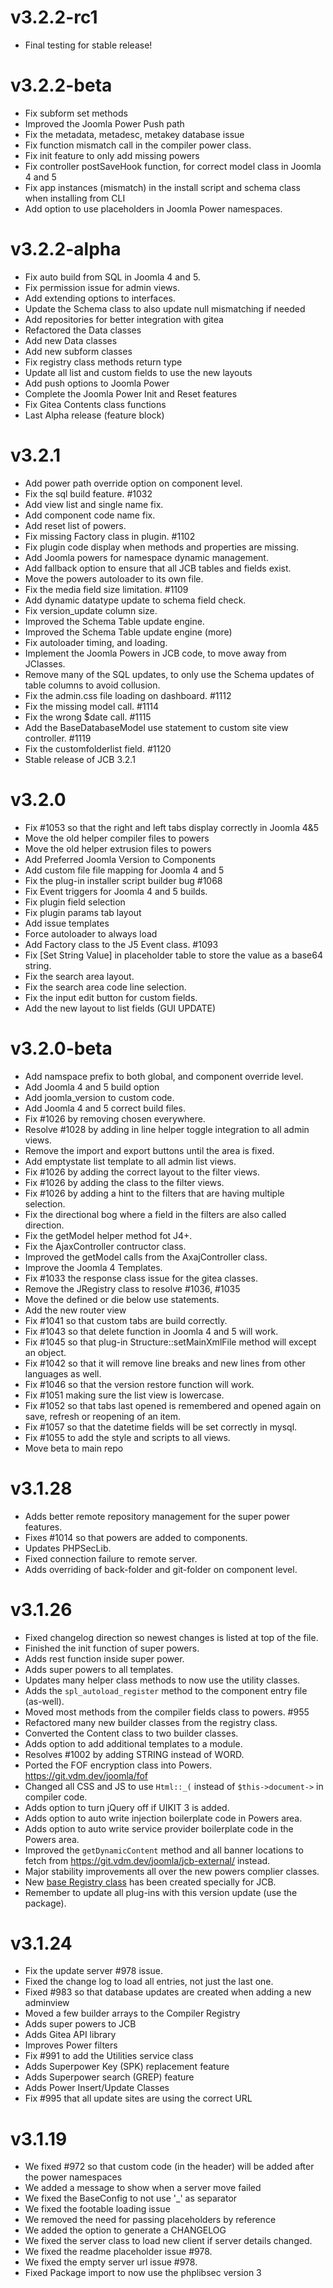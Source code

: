 # v3.2.2-rc1

- Final testing for stable release!

# v3.2.2-beta

- Fix subform set methods
- Improved the Joomla Power Push path
- Fix the metadata, metadesc, metakey database issue
- Fix function mismatch call in the compiler power class.
- Fix init feature to only add missing powers
- Fix controller postSaveHook function, for correct model class in Joomla 4 and 5
- Fix app instances (mismatch) in the install script and schema class when installing from CLI
- Add option to use placeholders in Joomla Power namespaces.

# v3.2.2-alpha

- Fix auto build from SQL in Joomla 4 and 5.
- Fix permission issue for admin views.
- Add extending options to interfaces.
- Update the Schema class to also update null mismatching if needed
- Add repositories for better integration with gitea
- Refactored the Data classes
- Add new Data classes
- Add new subform classes
- Fix registry class methods return type
- Update all list and custom fields to use the new layouts
- Add push options to Joomla Power
- Complete the Joomla Power Init and Reset features
- Fix Gitea Contents class functions
- Last Alpha release (feature block)

# v3.2.1

- Add power path override option on component level.
- Fix the sql build feature. #1032
- Add view list and single name fix.
- Add component code name fix.
- Add reset list of powers.
- Fix missing Factory class in plugin. #1102
- Fix plugin code display when methods and properties are missing.
- Add Joomla powers for namespace dynamic management.
- Add fallback option to ensure that all JCB tables and fields exist.
- Move the powers autoloader to its own file.
- Fix the media field size limitation. #1109
- Add dynamic datatype update to schema field check.
- Fix version_update column size.
- Improved the Schema Table update engine.
- Improved the Schema Table update engine (more)
- Fix autoloader timing, and loading.
- Implement the Joomla Powers in JCB code, to move away from JClasses.
- Remove many of the SQL updates, to only use the Schema updates of table columns to avoid collusion.
- Fix the admin.css file loading on dashboard. #1112
- Fix the missing model call. #1114
- Fix the wrong $date call. #1115
- Add the BaseDatabaseModel use statement to custom site view controller. #1119
- Fix the customfolderlist field. #1120
- Stable release of JCB 3.2.1

# v3.2.0

- Fix #1053 so that the right and left tabs display correctly in Joomla 4&5
- Move the old helper compiler files to powers
- Move the old helper extrusion files to powers
- Add Preferred Joomla Version to Components
- Add custom file file mapping for Joomla 4 and 5
- Fix the plug-in installer script builder bug #1068
- Fix Event triggers for Joomla 4 and 5 builds.
- Fix plugin field selection
- Fix plugin params tab layout
- Add issue templates
- Force autoloader to always load
- Add Factory class to the J5 Event class. #1093
- Fix [Set String Value] in placeholder table to store the value as a base64 string.
- Fix the search area layout.
- Fix the search area code line selection.
- Fix the input edit button for custom fields.
- Add the new layout to list fields (GUI UPDATE)

# v3.2.0-beta

- Add namspace prefix to both global, and component override level.
- Add Joomla 4 and 5 build option
- Add joomla_version to custom code.
- Add Joomla 4 and 5 correct build files.
- Fix #1026 by removing chosen everywhere.
- Resolve #1028 by adding in line helper toggle integration to all admin views.
- Remove the import and export buttons until the area is fixed.
- Add emptystate list template to all admin list views.
- Fix #1026 by adding the correct layout to the filter views.
- Fix #1026 by adding the class to the filter views.
- Fix #1026 by adding a hint to the filters that are having multiple selection.
- Fix the directional bog where a field in the filters are also called direction.
- Fix the getModel helper method fot J4+.
- Fix the AjaxController contructor class.
- Improved the getModel calls from the AxajController class.
- Improve the Joomla 4 Templates.
- Fix #1033 the response class issue for the gitea classes.
- Remove the JRegistry class to resolve #1036, #1035
- Move the defined or die below use statements.
- Add the new router view
- Fix #1041 so that custom tabs are build correctly.
- Fix #1043 so that delete function in Joomla 4 and 5 will work.
- Fix #1045 so that plug-in Structure::setMainXmlFile method will except an object.
- Fix #1042 so that it will remove line breaks and new lines from other languages as well.
- Fix #1046 so that the version restore function will work.
- Fix #1051 making sure the list view is lowercase.
- Fix #1052 so that tabs last opened is remembered and opened again on save, refresh or reopening of an item.
- Fix #1057 so that the datetime fields will be set correctly in mysql.
- Fix #1055 to add the style and scripts to all views.
- Move beta to main repo

# v3.1.28

- Adds better remote repository management for the super power features.
- Fixes #1014 so that powers are added to components.
- Updates PHPSecLib.
- Fixed connection failure to remote server.
- Adds overriding of back-folder and git-folder on component level.

# v3.1.26

- Fixed changelog direction so newest changes is listed at top of the file.
- Finished the init function of super powers.
- Adds rest function inside super power.
- Adds super powers to all templates.
- Updates many helper class methods to now use the utility classes.
- Adds the `spl_autoload_register` method to the component entry file (as-well).
- Moved most methods from the compiler fields class to powers. #955
- Refactored many new builder classes from the registry class.
- Converted the Content class to two builder classes.
- Adds option to add additional templates to a module.
- Resolves #1002 by adding STRING instead of WORD.
- Ported the FOF encryption class into Powers. https://git.vdm.dev/joomla/fof
- Changed all CSS and JS to use `Html::_(` instead of `$this->document->` in compiler code.
- Adds option to turn jQuery off if UIKIT 3 is added.
- Adds option to auto write injection boilerplate code in Powers area.
- Adds option to auto write service provider boilerplate code in the Powers area.
- Improved the `getDynamicContent` method and all banner locations to fetch from https://git.vdm.dev/joomla/jcb-external/ instead.
- Major stability improvements all over the new powers complier classes.
- New [base Registry class](https://git.vdm.dev/joomla/super-powers/src/branch/master/src/7e822c03-1b20-41d1-9427-f5b8d5836af7) has been created specially for JCB.
- Remember to update all plug-ins with this version update (use the package).

# v3.1.24

- Fix the update server #978 issue.
- Fixed the change log to load all entries, not just the last one.
- Fixed #983 so that database updates are created when adding a new adminview
- Moved a few builder arrays to the Compiler Registry
- Adds super powers to JCB
- Adds Gitea API library
- Improves Power filters
- Fix #991 to add the Utilities service class
- Adds Superpower Key (SPK) replacement feature
- Adds Superpower search (GREP) feature
- Adds Power Insert/Update Classes
- Fix #995 that all update sites are using the correct URL

# v3.1.19

- We fixed #972 so that custom code (in the header) will be added after the power namespaces
- We added a message to show when a server move failed
- We fixed the BaseConfig to not use '_' as separator
- We fixed the footable loading issue
- We removed the need for passing placeholders by reference
- We added the option to generate a CHANGELOG
- We fixed the server class to load new client if server details changed.
- We fixed the readme placeholder issue #978.
- We fixed the empty server url issue #978.
- Fixed Package import to now use the phplibsec version 3